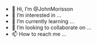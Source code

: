 - 👋 Hi, I’m @JohnMorisson
- 👀 I’m interested in ...
- 🌱 I’m currently learning ...
- 💞️ I’m looking to collaborate on ...
- 📫 How to reach me ...

<!---
JohnMorisson/JohnMorisson is a ✨ special ✨ repository because its `README.md` (this file) appears on your GitHub profile.
You can click the Preview link to take a look at your changes.
--->
